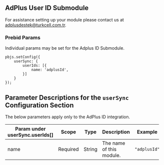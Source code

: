 ## AdPlus User ID Submodule

For assistance setting up your module please contact us at adplusdestek@turkcell.com.tr.

### Prebid Params

Individual params may be set for the Adplus ID Submodule.
```
pbjs.setConfig({
    userSync: {
        userIds: [{
            name: 'adplusId',
        }]
    }
});
```
## Parameter Descriptions for the `userSync` Configuration Section
The below parameters apply only to the AdPlus ID integration.

| Param under userSync.userIds[] | Scope | Type | Description | Example |
| --- | --- | --- | --- | --- |
| name | Required | String | The name of this module. | `"adplusId"` |
